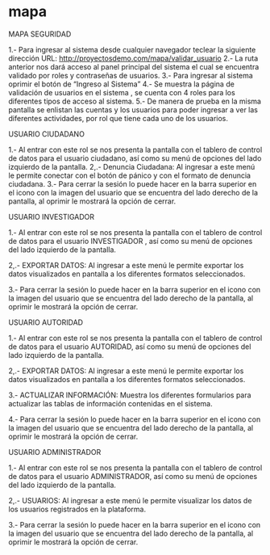 # mapa

MAPA SEGURIDAD

1.- Para ingresar al sistema desde cualquier navegador teclear la siguiente dirección URL:  http://proyectosdemo.com/mapa/validar_usuario
2.- La ruta anterior nos dará acceso al panel principal del sistema el cual se encuentra validado por roles y contraseñas de usuarios.
3.- Para ingresar al sistema oprimir el botón de “Ingreso al Sistema”
4.- Se muestra la página de validación de usuarios en el sistema , se cuenta con 4 roles para los diferentes tipos de acceso al sistema.
5.- De manera de prueba en la misma pantalla se enlistan las cuentas y los usuarios para poder ingresar a ver las diferentes actividades, por rol que tiene cada uno de los usuarios.

USUARIO CIUDADANO

1.- Al entrar con este rol se nos presenta la pantalla con el tablero de control de datos para el usuario ciudadano, así como su menú de opciones del lado izquierdo de la pantalla.
2,.- Denuncia Ciudadana:
Al ingresar a este menú le permite conectar con el botón de pánico y con el formato de denuncia ciudadana.
3.- Para cerrar la sesión lo puede hacer en la barra superior en el icono con la imagen del usuario que se encuentra del lado derecho de la pantalla, al oprimir le mostrará la opción de cerrar.


USUARIO INVESTIGADOR

1.- Al entrar con este rol se nos presenta la pantalla con el tablero de control de datos para el usuario INVESTIGADOR , así como su menú de opciones del lado izquierdo de la pantalla.

2,.- EXPORTAR DATOS:
Al ingresar a este menú le permite exportar los datos visualizados en pantalla a los diferentes formatos seleccionados.

3.- Para cerrar la sesión lo puede hacer en la barra superior en el icono con la imagen del usuario que se encuentra del lado derecho de la pantalla, al oprimir le mostrará la opción de cerrar.







USUARIO AUTORIDAD

1.- Al entrar con este rol se nos presenta la pantalla con el tablero de control de datos para el usuario AUTORIDAD, así como su menú de opciones del lado izquierdo de la pantalla.

2,.- EXPORTAR DATOS:
Al ingresar a este menú le permite exportar los datos visualizados en pantalla a los diferentes formatos seleccionados.

3.- ACTUALIZAR INFORMACIÓN:
Muestra los diferentes formularios para actualizar las tablas de información contenidas en el sistema.

4.- Para cerrar la sesión lo puede hacer en la barra superior en el icono con la imagen del usuario que se encuentra del lado derecho de la pantalla, al oprimir le mostrará la opción de cerrar.

USUARIO ADMINISTRADOR

1.- Al entrar con este rol se nos presenta la pantalla con el tablero de control de datos para el usuario ADMINISTRADOR, así como su menú de opciones del lado izquierdo de la pantalla.

2,.- USUARIOS:
Al ingresar a este menú le permite  visualizar los datos de los usuarios registrados en la plataforma. 

3.- Para cerrar la sesión lo puede hacer en la barra superior en el icono con la imagen del usuario que se encuentra del lado derecho de la pantalla, al oprimir le mostrará la opción de cerrar.
